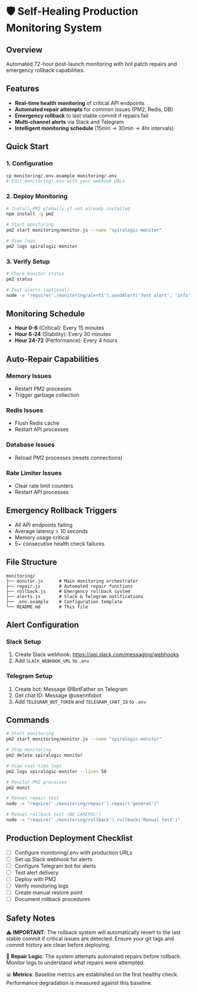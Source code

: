 # 🛡️ Self-Healing Production Monitoring System

## Overview

Automated 72-hour post-launch monitoring with hot patch repairs and emergency rollback capabilities.

## Features

- **Real-time health monitoring** of critical API endpoints
- **Automated repair attempts** for common issues (PM2, Redis, DB)
- **Emergency rollback** to last stable commit if repairs fail
- **Multi-channel alerts** via Slack and Telegram
- **Intelligent monitoring schedule** (15min → 30min → 4hr intervals)

## Quick Start

### 1. Configuration

```bash
cp monitoring/.env.example monitoring/.env
# Edit monitoring/.env with your webhook URLs
```

### 2. Deploy Monitoring

```bash
# Install PM2 globally if not already installed
npm install -g pm2

# Start monitoring
pm2 start monitoring/monitor.js --name "spiralogic-monitor"

# View logs
pm2 logs spiralogic-monitor
```

### 3. Verify Setup

```bash
# Check monitor status
pm2 status

# Test alerts (optional)
node -e "require('./monitoring/alerts').sendAlert('Test alert', 'info')"
```

## Monitoring Schedule

- **Hour 0-6** (Critical): Every 15 minutes
- **Hour 6-24** (Stability): Every 30 minutes
- **Hour 24-72** (Performance): Every 4 hours

## Auto-Repair Capabilities

### Memory Issues

- Restart PM2 processes
- Trigger garbage collection

### Redis Issues

- Flush Redis cache
- Restart API processes

### Database Issues

- Reload PM2 processes (resets connections)

### Rate Limiter Issues

- Clear rate limit counters
- Restart API processes

## Emergency Rollback Triggers

- All API endpoints failing
- Average latency > 10 seconds
- Memory usage critical
- 5+ consecutive health check failures

## File Structure

```
monitoring/
├── monitor.js      # Main monitoring orchestrator
├── repair.js       # Automated repair functions
├── rollback.js     # Emergency rollback system
├── alerts.js       # Slack & Telegram notifications
├── .env.example    # Configuration template
└── README.md       # This file
```

## Alert Configuration

### Slack Setup

1. Create Slack webhook: https://api.slack.com/messaging/webhooks
2. Add `SLACK_WEBHOOK_URL` to `.env`

### Telegram Setup

1. Create bot: Message @BotFather on Telegram
2. Get chat ID: Message @userinfobot
3. Add `TELEGRAM_BOT_TOKEN` and `TELEGRAM_CHAT_ID` to `.env`

## Commands

```bash
# Start monitoring
pm2 start monitoring/monitor.js --name "spiralogic-monitor"

# Stop monitoring
pm2 delete spiralogic-monitor

# View real-time logs
pm2 logs spiralogic-monitor --lines 50

# Monitor PM2 processes
pm2 monit

# Manual repair test
node -e "require('./monitoring/repair').repair('general')"

# Manual rollback test (BE CAREFUL!)
node -e "require('./monitoring/rollback').rollback('Manual test')"
```

## Production Deployment Checklist

- [ ] Configure monitoring/.env with production URLs
- [ ] Set up Slack webhook for alerts
- [ ] Configure Telegram bot for alerts
- [ ] Test alert delivery
- [ ] Deploy with PM2
- [ ] Verify monitoring logs
- [ ] Create manual restore point
- [ ] Document rollback procedures

## Safety Notes

⚠️ **IMPORTANT**: The rollback system will automatically revert to the last stable commit if critical issues are detected. Ensure your git tags and commit history are clean before deploying.

🔧 **Repair Logic**: The system attempts automated repairs before rollback. Monitor logs to understand what repairs were attempted.

📊 **Metrics**: Baseline metrics are established on the first healthy check. Performance degradation is measured against this baseline.
